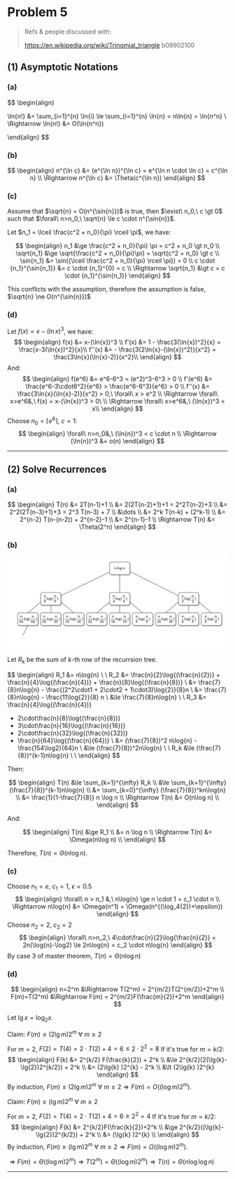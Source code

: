 # Problem 5

> Refs & people discussed with:
>
> https://en.wikipedia.org/wiki/Trinomial_triangle
> b09902100

## (1) Asymptotic Notations

### (a)

$$
\begin{align}

\ln{n!} &= \sum_{i=1}^{n} \ln{i} \le \sum_{i=1}^{n} \ln{n} = n\ln{n} = \ln{n^n} \\
\Rightarrow \ln{n!} &= O(\ln{n^n})

\end{align}
$$

### (b)

$$
\begin{align}
n^{\ln c} &= (e^{\ln n})^{\ln c} = e^{\ln n \cdot \ln c} = c^{\ln n} \\
\Rightarrow n^{\ln c} &= \Theta(c^{\ln n})
\end{align}
$$

### (c)

Assume that $\sqrt{n} = O(n^{\sin{n}})$ is true, then $\exist\ n_0,\ c \gt 0$ such that $\forall\ n>n_0,\ \sqrt{n} \le c \cdot n^{\sin{n}}$.

Let $n_1 = \lceil \frac{c^2 + n_0}{\pi} \rceil \pi$, we have:

$$
\begin{align}
n_1 &\ge \frac{c^2 + n_0}{\pi} \pi = c^2 + n_0 \gt n_0 \\
\sqrt{n_1} &\ge \sqrt{\frac{c^2 + n_0}{\pi}\pi} = \sqrt{c^2 + n_0} \gt c \\
\sin{n_1} &= \sin({\lceil \frac{c^2 + n_0}{\pi} \rceil \pi}) = 0 \\
c \cdot {n_1}^{\sin{n_1}} &= c \cdot {n_1}^{0} = c \\
\Rightarrow \sqrt{n_1} &\gt c = c \cdot {n_1}^{\sin{n_1}}
\end{align}
$$

This conflicts with the assumption, therefore the assumption is false, $\sqrt{n} \ne O(n^{\sin{n}})$

### (d)

Let $f(x) = x-(\ln{x})^3$, we have:
$$
\begin{align}
f(x) &= x-(\ln{x})^3 \\
f'(x) &= 1 - \frac{3(\ln{x})^2}{x} = \frac{x-3(\ln{x})^2}{x}\\
f''(x) &=  - \frac{3(2\ln{x}-(\ln{x})^2)}{x^2} = \frac{3\ln{x}(\ln{x}-2)}{x^2}\\
\end{align}
$$
And:
$$
\begin{align}
f(e^6) &= e^6-6^3 = (e^2)^3-6^3 > 0 \\
f'(e^6) &= \frac{e^6-3\cdot6^2}{e^6} > \frac{e^6-6^3}{e^6} > 0 \\
f''(x) &= \frac{3\ln{x}(\ln{x}-2)}{x^2} > 0,\ \forall\ x > e^2 \\
\Rightarrow \forall\ x>e^6&,\ f(x) = x-(\ln{x})^3 > 0\ \\
\Rightarrow \forall\ x>e^6&,\ (\ln{x})^3 < x\\
\end{align}
$$
Choose $n_0= \lceil e^6 \rceil,\ c=1$: 
$$
\begin{align}
\forall\ n>n_0&,\ (\ln{n})^3 < c \cdot n \\
\Rightarrow (\ln{n})^3 &= o(n)
\end{align}
$$

---

## (2) Solve Recurrences

### (a)

$$
\begin{align}
T(n) &= 2T(n-1)+1 \\
&= 2(2T(n-2)+1)+1 = 2^2T(n-2)+3 \\
&= 2^2(2T(n-3)+1)+3 = 2^3 T(n-3) + 7 \\
&\dots \\
&= 2^k T(n-k) + (2^k-1) \\
&= 2^{n-2} T(n-(n-2)) + 2^{n-2}-1 \\
&= 2^{n-1}-1 \\
\Rightarrow T(n) &= \Theta(2^n)
\end{align}
$$

### (b)



![p5-2-b](p5-2-b.png)

Let $R_k$ be the sum of $k$-th row of the recurrsion tree.

$$
\begin{align}
R_1 &= n\log{n} \\
\\
R_2 &= \frac{n}{2}\log{(\frac{n}{2})} + \frac{n}{4}\log{(\frac{n}{4})} + \frac{n}{8}\log{(\frac{n}{8})} \\
&= \frac{7}{8}n\log{n} - \frac{(2^2\cdot1 + 2\cdot2 + 1\cdot3)\log{2}}{8}n \\
&= \frac{7}{8}n\log{n} - \frac{11\log{2}}{8} n \\
&\le \frac{7}{8}n\log{n} \\
\\
R_3 &= \frac{n}{4}\log{(\frac{n}{4})}
+ 2\cdot\frac{n}{8}\log{(\frac{n}{8})}
+ 3\cdot\frac{n}{16}\log{(\frac{n}{16})}
+ 2\cdot\frac{n}{32}\log{(\frac{n}{32})}
+ \frac{n}{64}\log{(\frac{n}{64})} \\
&= (\frac{7}{8})^2 n\log{n} - \frac{154\log2}{64}n \\
&\le (\frac{7}{8})^2n\log{n} \\
\\
R_k &\le (\frac{7}{8})^{k-1}n\log{n} \\
\\
\end{align}
$$

Then:

$$
\begin{align}
T(n) &\le \sum_{k=1}^{\infty} R_k \\
&\le \sum_{k=1}^{\infty} (\frac{7}{8})^{k-1}n\log{n} \\
&= \sum_{k=0}^{\infty} (\frac{7}{8})^kn\log{n} \\
&= \frac{1}{1-\frac{7}{8}} n \log n \\
\Rightarrow T(n) &= O(n\log n) \\
\end{align}
$$

And:

$$
\begin{align}
T(n) &\ge R_1 \\
&= n \log n \\
\Rightarrow T(n) &= \Omega(n\log n) \\
\end{align}
$$

Therefore, $T(n) = \Theta(n\log{n})$.

### (c)

Choose $n_1=e,\ c_1=1,\ \epsilon=0.5$
$$
\begin{align}
\forall\ n > n_1 &,\ n\log{n} \ge n \cdot 1 =  c_1 \cdot n \\
\Rightarrow n\log{n} &= \Omega(n^1) = \Omega(n^{(\log_4{2})+\epsilon})
\end{align}
$$
Choose $n_2 = 2,\ c_2=2$
$$
\begin{align}
\forall\ n>n_2,\ 4\cdot\frac{n}{2}\log{\frac{n}{2}} = 2n(\log{n}-\log2) \le 2n\log{n} = c_2 \cdot n\log{n}
\end{align}
$$
By case 3 of master theorem, $T(n)=\Theta(n\log{n})$

### (d)

$$
\begin{align}
n=2^m &\Rightarrow T(2^m) = 2^{m/2}T(2^{m/2})+2^m \\
F(m)=T(2^m) &\Rightarrow F(m) = 2^{m/2}F(\frac{m}{2})+2^m
\end{align}
$$

Let $\lg{x}=\log_2{x}$.

Claim: $F(m) \le (2\lg{m}) 2^m\ \forall\ m \ge 2$

For $m=2$, $F(2) = T(4) = 2 \cdot T(2) + 4 = 6 \le 2 \cdot 2^2 = 8$
If it's true for $m=k/2$:
$$
\begin{align}
F(k)
&= 2^{k/2} F(\frac{k}{2}) + 2^k \\
&\le 2^{k/2}(2(\lg{k}-\lg{2})2^{k/2}) + 2^k \\
&= (2\lg{k} )2^{k} - 2^k \\
&\lt (2\lg{k} )2^{k}
\end{align}
$$
By induction, $F(m) \le (2\lg{m}) 2^m\ \forall\ m \ge 2 \Rightarrow F(m) = O((\log{m})2^m)$.

Claim: $F(m) \ge (\lg{m}) 2^m\ \forall\ m \ge 2$

For $m=2$, $F(2) = T(4) = 2 \cdot T(2) + 4 = 6 \ge 2^2 = 4$
If it's true for $m=k/2$:
$$
\begin{align}
F(k)
&= 2^{k/2}F(\frac{k}{2})+2^k \\
&\ge 2^{k/2}((\lg{k}-\lg{2})2^{k/2}) + 2^k \\
&= (\lg{k} )2^{k} \\
\end{align}
$$
By induction, $F(m) \ge (\lg{m}) 2^m\ \forall\ m \ge 2 \Rightarrow F(m) = \Omega((\log{m})2^m)$.

$\Rightarrow F(m) = \Theta((\log{m})2^m) \Rightarrow T(2^m) = \Theta((\log{m})2^m) \Rightarrow T(n) = \Theta(n\log{\log{n}})$

---

